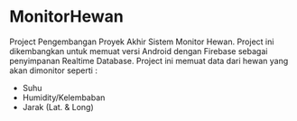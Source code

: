 # MonitorHewan
Project Pengembangan Proyek Akhir Sistem Monitor Hewan.
Project ini dikembangkan untuk memuat versi Android dengan Firebase sebagai penyimpanan Realtime Database.
Project ini memuat data dari hewan yang akan dimonitor seperti :
  - Suhu
  - Humidity/Kelembaban
  - Jarak (Lat. & Long)
